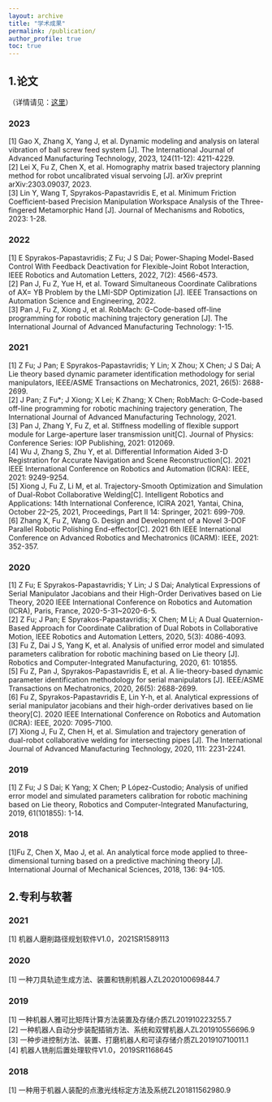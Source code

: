 ```yaml
---
layout: archive
title: "学术成果"
permalink: /publication/
author_profile: true
toc: true
---
```



## 1.论文
（详情请见：[这里](https://scholar.google.com/citations?hl=zh-CN&user=rdyz9EMAAAAJ&view_op=list_works&sortby=pubdate)）

### 2023
[1]	Gao X, Zhang X, Yang J, et al. Dynamic modeling and analysis on lateral vibration of ball screw feed system [J]. The International Journal of Advanced Manufacturing Technology, 2023, 124(11-12): 4211-4229.<br>
[2]	Lei X, Fu Z, Chen X, et al. Homography matrix based trajectory planning method for robot uncalibrated visual servoing [J]. arXiv preprint arXiv:2303.09037, 2023.<br>
[3]	Lin Y, Wang T, Spyrakos-Papastavridis E, et al. Minimum Friction Coefficient-based Precision Manipulation Workspace Analysis of the Three-fingered Metamorphic Hand [J]. Journal of Mechanisms and Robotics, 2023: 1-28.<br>

### 2022
[1]	E Spyrakos-Papastavridis; Z Fu; J S Dai; Power-Shaping Model-Based Control With Feedback Deactivation for Flexible-Joint Robot Interaction, IEEE Robotics and Automation Letters, 2022, 7(2): 4566-4573.<br>
[2]	Pan J, Fu Z, Yue H, et al. Toward Simultaneous Coordinate Calibrations of AX= YB Problem by the LMI-SDP Optimization [J]. IEEE Transactions on Automation Science and Engineering, 2022.<br>
[3]	Pan J, Fu Z, Xiong J, et al. RobMach: G-Code-based off-line programming for robotic machining trajectory generation [J]. The International Journal of Advanced Manufacturing Technology: 1-15.<br>

### 2021
[1]	Z Fu; J Pan; E Spyrakos-Papastavridis; Y Lin; X Zhou; X Chen; J S Dai; A Lie theory based dynamic parameter identification methodology for serial manipulators, IEEE/ASME Transactions on Mechatronics, 2021, 26(5): 2688-2699.<br>
[2]	J Pan; Z Fu*; J Xiong; X Lei; K Zhang; X Chen; RobMach: G-Code-based off-line programming for robotic machining trajectory generation, The International Journal of Advanced Manufacturing Technology, 2021.<br>
[3]	Pan J, Zhang Y, Fu Z, et al. Stiffness modelling of flexible support module for Large-aperture laser transmission unit[C]. Journal of Physics: Conference Series: IOP Publishing, 2021: 012069.<br>
[4]	Wu J, Zhang S, Zhu Y, et al. Differential Information Aided 3-D Registration for Accurate Navigation and Scene Reconstruction[C]. 2021 IEEE International Conference on Robotics and Automation (ICRA): IEEE, 2021: 9249-9254.<br>
[5]	Xiong J, Fu Z, Li M, et al. Trajectory-Smooth Optimization and Simulation of Dual-Robot Collaborative Welding[C]. Intelligent Robotics and Applications: 14th International Conference, ICIRA 2021, Yantai, China, October 22–25, 2021, Proceedings, Part II 14: Springer, 2021: 699-709.<br>
[6]	Zhang X, Fu Z, Wang G. Design and Development of a Novel 3-DOF Parallel Robotic Polishing End-effector[C]. 2021 6th IEEE International Conference on Advanced Robotics and Mechatronics (ICARM): IEEE, 2021: 352-357.<br>

### 2020
[1]	Z Fu; E Spyrakos-Papastavridis; Y Lin; J S Dai; Analytical Expressions of Serial Manipulator Jacobians and their High-Order Derivatives based on Lie Theory, 2020 IEEE International Conference on Robotics and Automation (ICRA), Paris, France, 2020-5-31~2020-6-5.<br>
[2]	Z Fu; J Pan; E Spyrakos-Papastavridis; X Chen; M Li; A Dual Quaternion-Based Approach for Coordinate Calibration of Dual Robots in Collaborative Motion, IEEE Robotics and Automation Letters, 2020, 5(3): 4086-4093. <br>
[3]	Fu Z, Dai J S, Yang K, et al. Analysis of unified error model and simulated parameters calibration for robotic machining based on Lie theory [J]. Robotics and Computer-Integrated Manufacturing, 2020, 61: 101855.<br>
[5]	Fu Z, Pan J, Spyrakos-Papastavridis E, et al. A lie-theory-based dynamic parameter identification methodology for serial manipulators [J]. IEEE/ASME Transactions on Mechatronics, 2020, 26(5): 2688-2699.<br>
[6]	Fu Z, Spyrakos-Papastavridis E, Lin Y-h, et al. Analytical expressions of serial manipulator jacobians and their high-order derivatives based on lie theory[C]. 2020 IEEE International Conference on Robotics and Automation (ICRA): IEEE, 2020: 7095-7100.<br>
[7]	Xiong J, Fu Z, Chen H, et al. Simulation and trajectory generation of dual-robot collaborative welding for intersecting pipes [J]. The International Journal of Advanced Manufacturing Technology, 2020, 111: 2231-2241.<br>

### 2019
[1]	Z Fu; J S Dai; K Yang; X Chen; P López-Custodio; Analysis of unified error model and simulated parameters calibration for robotic machining based on Lie theory, Robotics and Computer-Integrated Manufacturing, 2019, 61(101855): 1-14. <br>

### 2018
[1]Fu Z, Chen X, Mao J, et al. An analytical force mode applied to three-dimensional turning based on a predictive machining theory [J]. International Journal of Mechanical Sciences, 2018, 136: 94-105.<br>
<!-- 
### 2016
[1]	Fu Z, Yang W, Wang X, et al. An analytical force model for ball-end milling based on a predictive machining theory considering cutter runout [J]. The International Journal of Advanced Manufacturing Technology, 2016, 84: 2449-2460.<br>
[2]	Fu Z, Yang W, Zhang Y, et al. Feed rate optimization of complex surface milling based on predictive model of cutting force [J]. Sci. Sin. Technol, 2016, 46: 722-730.<br>
[3]	Fu Z-t, Yang W-y, Zeng S-q, et al. Identification of constitutive model parameters for nickel aluminum bronze in machining [J]. Transactions of Nonferrous Metals Society of China, 2016, 26(4): 1105-1111.<br>
[4]	付中涛, 杨文玉, 张彦辉, et al. 基于切削力预测模型的复杂曲面铣削进给速度优化 [J]. 中国科学: 技术科学, 2016, (7): 722-730.<br>

### 2015
[1]	Fu Z, Yang W, Wang X, et al. Analytical modelling of milling forces for helical end milling based on a predictive machining theory [J]. Procedia Cirp, 2015, 31: 258-263.<br>
[2]	Zhang X, Mu H, Huang X, et al. Cryogenic milling of aluminium-lithium alloys: thermo-mechanical modelling towards fine-tuning of part surface residual stress [J]. Procedia Cirp, 2015, 31: 160-165.<br>
[3]	付中涛. 基于切削力预测模型的复杂曲面铣削进给速度优化研究[D]. 华中科技大学, 2015.<br>

### 2014
[1]	Fu Z, Zhang X, Wang X, et al. Analytical modeling of chatter vibration in orthogonal cutting using a predictive force model [J]. International Journal of Mechanical Sciences, 2014, 88: 145-153.<br>

### 2013
[1]	Fu Z, Yang W, Yang Z. Solution of inverse kinematics for 6R robot manipulators with offset wrist based on geometric algebra [J]. Journal of mechanisms and robotics, 2013, 5(3): 031010.<br>
[2]	付中涛, 杨文玉, 杨震, et al. 非球型手腕 6R 机器人实时高精度逆运动学算法 [J]. 华中科技大学学报: 自然科学版, 2013, (S1): 29-33.<br> -->


## 2.专利与软著
### 2021
[1]	机器人磨削路径规划软件V1.0，2021SR1589113<br>
### 2020
[1]	一种刀具轨迹生成方法、装置和铣削机器人ZL202010069844.7<br>

### 2019
[1]	一种机器人雅可比矩阵计算方法装置及存储介质ZL201910223255.7<br>
[2]	一种机器人自动分步装配插销方法、系统和双臂机器人ZL201910556696.9<br>
[3]	一种步进控制方法、装置、打磨机器人和可读存储介质ZL201910710011.1<br>
[4]	机器人铣削后置处理软件V1.0，2019SR1168645<br>
### 2018
[1]	一种用于机器人装配的点激光线标定方法及系统ZL201811562980.9<br>


































<!-- My citation profile can be found in [Google Scholar](https://scholar.google.co.uk/citations?user=ArnkrbwAAAAJ&hl=en).

<!-- * Our publication in the area of key generation from wireless channels is summarized at [here](/keygen/keygen-pub/)
* Our publication in the area of radio frequency fingerprinting identification is summarized at [here](/rffi/rffi-pub/) -->

<!-- Please [email me](mailto:shan.luo@kcl.ac.uk) if you require a copy of the paper. -->

<!-- <sup>*</sup> denotes corresponding author. -->



<!-- # Preprint -->

<!-- # 2023
1. G. Cao, J. Jiang, N. Mao, D. Bollegala, M. Li, **S. Luo**, “Vis2Hap: Vision-based Haptic Rendering by Cross-modal Generation”, IEEE International Conference on Robotics and Automation (ICRA), 2023.
2. J. Yu, H. Oh, S. Fichera, P. Paoletti, and **S. Luo**, “Multi-source Domain Adaptation for Unsupervised Road Defect Segmentation”, IEEE International Conference on Robotics and Automation (ICRA), 2023.
3. Z. Chen, S. Zhang, **S. Luo**, F. Sun, and B. Fang, “Tacchi: A Pluggable and Low Computational Cost Elastomer Deformation Simulator for Optical Tactile Sensors”, IEEE Robotics and Automation Letters, 2023.
4. Z. Xiao, C. Liu, **S. Luo**, K. Huang, H. Gao, X. Xu, X. Wang, “A collaborative and dynamic multi-source single-destination navigation algorithm for smart cities”, Sustainable Energy Technologies and Assessments, 2023.


# 2022
1. J. Jiang, G. Cao, A. Butterworth, T.-T. Do and **S. Luo**, “Where Shall I Touch? Vision-Guided Tactile Poking for Transparent Object Grasping”, IEEE/ASME Transactions on Mechatronics, 2022.
2. J. Jiang, G. Cao, T.T. Do, S. Luo, “A4T: Hierarchical Affordance Detection for Transparent Objects Depth Reconstruction and Manipulation”, IEEE Robotics and Automation Letters & IEEE International Conference on Automation Science and Engineering (CASE 2022) - **Best Student Paper Finalist**, 2022.
3. C. Yang, **S. Luo**, N. Lepora, F. Ficuciello, D. Lee, W. Wan, and C-Y. Su, “Biomimetic Perception, Cognition, and Control: From Nature to Robots”, IEEE Robotics and Automation Magazine, 2022
4. Y. Zhao, X. Jing, K. Qian, D. F. Gomes, **S. Luo**, “Skill Generalization of Tubular Object Manipulation with Tactile Sensing and Sim2Real Learning”, Robotics and Autonomous Systems, 2022.
5. L. Pecyna, S. Dong, **S. Luo**, “Visual-Tactile Multimodality for Following Deformable Linear Objects Using Reinforcement Learning”, IEEE/RSJ International Conference on Intelligent Robots and Systems (IROS), 2022.
6. K. Alexandridis, J. Deng, A. Nguyen, **S. Luo**, “Long-tailed Instance Segmentation using Gumbel Optimized Loss”, European Conference on Computer Vision (ECCV), 2022.
7. K. Qian, X. Xu, H. Liu, J. Bai, **S. Luo**, “Environment-adaptive learning from demonstration for proactive assistance in human–robot collaborative tasks”, Robotics and Autonomous Systems, 2022.
8. M. Li, Z. Wu, C.G. Zhao, H. Yuan, T. Wang, J. Xie, G. Xu, **S. Luo**, “Facial Expressions-controlled Flight Game with Haptic Feedback for Stroke Rehabilitation: A Proof-of-Concept Study”, IEEE Robotics and Automation Letters, 2022.
9. B. Zhang, J. Xiao, Y. Wei, K. Huang, **S. Luo**, Y. Zhao, “End-to-End Weakly Supervised Semantic Segmentation with Reliable Region Mining”, Pattern Recognition, 2022.
10. T. Jianu, D.F. Gomes, **S. Luo**, “Reducing Tactile Sim2Real Domain Gaps via Deep Texture Generation Networks”, IEEE International Conference on Robotics and Automation (ICRA), 2022.
11. M. Pitsikalis, T.-T. Do, A. Lisitsa, **S. Luo**, “Logic Rules Meet Deep Learning: A Novel Approach for Ship Type Classification”, International Joint Conference on Artificial Intelligence (IJCAI), 2022.
12. Y. Luo, J. Wang, Y. Pan, **S. Luo**, P. Irani and H.-N. Liang “Teleoperation of a Fast, Omnidirectional Unmanned Ground Vehicle in the Cyber-Physical World via a VR Interface”, 2022 The 18th ACM SIGGRAPH International Conference on Virtual-Reality Continuum and its Applications in Industry (ACM SIGGRAPH VRCAI 2022) - **Best Paper Award**.
13. Edited Book: Qiang Li, Shan Luo, Zhaopeng Chen, Chenguang Yang, Jianwei Zhang, “Tactile Sensing, Skill Learning and Robotic Dexterous Manipulation”, 2022.
14. Book Chapter: **S. Luo**, D.F. Gomes, J. Jiang, G. Cao. “Vision sensors for robotic perception”, in “Sensory Systems for Robotic Applications”, 2022.
15. Book Chapter: J. Jiang, **S. Luo**. “Robotic Perception of Object Properties using Tactile Sensing”, in “Tactile Sensing, Skill Learning and Robotic Dexterous Manipulation”, 2022.
16. Book Chapter: G. Cao, **S. Luo**. “Multimodal perception for dexterous manipulation, in “Tactile Sensing, Skill Learning and Robotic Dexterous Manipulation”, 2022.
17. Book Chapter: D.F. Gomes, **S. Luo**. “GelTip Tactile Sensor for Dexterous Manipulation in Clutter”, in “Tactile Sensing, Skill Learning and Robotic Dexterous Manipulation”, 2022.

# 2021
1. Y. Luo, J. Wang, R. Shi, H.N. Liang, **S. Luo**, “In-Device Feedback in Immersive Head-Mounted Displays for Distance Perception During Teleoperation of Unmanned Ground Vehicles”, IEEE Transactions on Haptics, 2021. [paper link](https://ieeexplore.ieee.org/document/9664257)
2. D.F. Gomes, P. Paoletti, **S. Luo**, “Generation of GelSight Tactile Images for Sim2Real Learning”, IEEE Robotics and Automation Letters, 2021.
3. Y. Song, R. Koeck, **S. Luo**, “Review and Analysis of Augmented Reality for Digital Fabrication in Architecture”, Automation in Construction, 2021.
4. **S. Luo**, N. F. Lepora, U. Martinez-Hernandez, J. Bimbo and H. Liu, “Editorial: “ViTac: Integrating Vision and Touch for Multimodal and Cross-Modal Perception”” Frontiers in Robotics and AI, 2021.
5. M. Fisher, R. C. Cardoso, E. C. Collins, C. Dadswell, L. A. Dennis, C. Dixon, M. Farrell, A. Ferrando, X. Huang, M. Jump, G. Kourtis, A. Lisitsa, M. Luckcuck, **S. Luo**, V. Page, F. Papacchini, M. Webster, “An Overview of Verification and Validation Challenges for Inspection Robots”, Robotics, 2021.
6. M. Pitsikalis, A. Lisitsa, **S. Luo**, “Representation and Processing of Instantaneous and Durative Temporal Phenomena”, 31st International Symposium on Logic-Based Program Synthesis and Transformation (LOPSTR), 2021.
7. M. Pitsikalis, T.-T. Do, A. Lisitsa and **S. Luo**, “Ship Type Classification Using Vessel Images and AIS Data”, 5th International Joint Conference on Rules and Reasoning (RuleML+RR 2021), **Harold Boley Award for the Most Promising Paper**.
8. Y. Luo, J. Wang, H.N. Liang, **S. Luo**, E. G. Lim, “Effect of Monoscopic vs. Stereoscopic Views and Display Types in the Teleoperation of Unmanned Ground Vehicles for Object Avoidance Tasks”, IEEE International Symposium on Robot and Human Interactive Communication (RO-MAN), 2021.
9. J. Jiang, G. Cao, D.F. Gomes, **S. Luo**, “Vision-Guided Active Tactile Perception for Cracks Detection and Reconstruction”, IEEE Mediterranean Conference on Control and Automation (MED), 2021 (invited paper).

# 2020
1. D.F. Gomes, Z. Lin, **S. Luo**, “Blocks World of Touch: Exploiting the advantages of all-around finger sensing in robot grasping” Frontiers in Robotics and AI, 2020.
2. D.F. Gomes, Z. Lin, **S. Luo**, “GelTip: A Finger-shaped Optical Tactile Sensor for Robotic Manipulation”, IEEE/RSJ International Conference on Intelligent Robots and Systems (IROS), 2020.
3. G. Cao, Y. Zhou, D. Bollegala, **S. Luo**, “Spatio-Temporal Attention Model for Tactile Texture Recognition”, IEEE/RSJ International Conference on Intelligent Robots and Systems (IROS), 2020.

# 2019
1. **S. Luo**, W. Mou, K. Althoefer, H. Liu, “iCLAP: Object Recognition by combining proprioception and tactile sensing.” Autonomous Robots, 43(4), pp 993–1004, 2019.
2. Z. Jiang, **S. Luo**, “Neural Logic Reinforcement Learning”, International Conference on Machine Learning (ICML), 2019.
3. D. F. Gomes, **S. Luo**, and L. F. Teixeira, GarmNet: Local and Global Perception for Robotic Laundry Folding, Towards Autonomous Robotic Systems Conference (TAROS), 2019.
4. J. Lee, D. Bollegala, **S. Luo**, “Touching to See” and “Seeing to Feel”: Robotic Cross-modal Sensory Data Generation for Visual-Tactile Perception”, IEEE International Conference on Robotics and Automation (ICRA), 2019.
5. B. Schnieders, **S. Luo**, G. Palmer, K. Tuyls, “Fully Convolutional One-Shot Object Segmentation for Industrial Robotics”, International Conference on Autonomous Agents and Multiagent Systems (AAMAS), 2019.

# 2018
1. H. Peel, **S. Luo**, A. Cohn and R. Fuentes, “Localisation of a Mobile Robot for Bridge Bearing Inspection.” Automation in Construction, 94, 244-256, 2018.
2. **S. Luo**, W. Yuan, E. Adelson, A. Cohn, R. Fuentes, “ViTac: Feature Sharing between Vision and Tactile Sensing for Cloth Texture Recognition”, IEEE International Conference on Robotics and Automation (ICRA), 2018.
3. **S. Luo**, F. King, N. Hata, “Tracker-less Tracking of Bronchoscopy from an Endoscopy Camera”, IEEE International Symposium on Biomedical Imaging (ISBI), 2018.

# Previous to 2018
1. **S. Luo**, J. Bimbo, R. Dahiya, H. Liu, “Robotic tactile perception: A review.” Mechatronics, 48, 54-67, 2017.
2. **S. Luo**, L. Zhu, K. Althoefer, H. Liu, “Knock-knock: Acoustic object recognition using Stacked Denoising Autoencoders.” Neurocomputing, 267, 18-24, 2017.
3. C. Lam, Y. Noh, **S. Luo**, S. Han, M. Howard and K. Rhode, “Human finger inspired grasping structure using tactile sensing array with single type optoelectronic sensor”, IEEE Sensors Conference, 2017.
4. L. Pauly, **S. Luo**, D. Hogg, R. Fuentes and H. Peel, “Deeper Networks for Pavement Crack Detection”, International Symposium on Automation and Robotics in Construction (ISARC), 2017.
5. G. Clarkson, **S. Luo**, R. Fuentes, “Thermal 3D modelling”, International Symposium on Automation and Robotics in Construction (ISARC), 2017.
6. H. Peel, A. Cohn, Raul Fuentes and **S. Luo**, “An improved robot for bridge inspection”, International Symposium on Automation and Robotics in Construction (ISARC), 2017.
7. J. Bimbo, **S. Luo**, K. Althoefer, H. Liu, “In-hand object pose estimation using tactile to geometry matching.” IEEE Robotics and Automation Letters, 1 (1), 570-577, 2016.
8. M. Li, S. Sareh, G. Xu, M.B. Ridzuan, **S. Luo**, J. Xie, H. Wurdemann, K. Althoefer, “Evaluation of pseudo-haptic interactions with soft objects”, PLoS One, 11 (6), 2016.
9. **S. Luo**, W. Mou, K. Althoefer, H. Liu, “Iterative Closest Labelled Point for tactile object recognition.” IEEE/RSJ International Conference on Intelligent Robots and Systems (IROS), 2016.
10. M. Li, **S. Luo**, G. Xu, “Tactile sensing feedback system for tumor localization.” International Conference on Ubiquitous Robots and Ambient Intelligence (URAI), 2016 (Best Poster Finalists).
11. **S. Luo**, W. Mou, K. Althoefer, H. Liu, “Novel Tactile-SIFT descriptor for object shape recognition.” IEEE Sensors Journal, 15 (9), 5001-5009, 2015.
13. **S. Luo**, X. Liu, K. Althoefer, H. Liu, “Tactile object recognition with semi-supervised learning.” International Conference on Intelligent Robotics and Applications (ICIRA), 15-26, 2015.
14. **S. Luo**, W. Mou, K. Althoefer, H. Liu, “Localizing the object contact through matching tactile features with visual map.” IEEE International Conference on Robotics and Automation (ICRA), 2015.
15. **S. Luo**, W. Mou, K. Althoefer, H. Liu, “Rotation and translation invariant object recognition with a tactile sensor.” IEEE Sensors Conference, 1030 - 1033, 2014.
16. M. Li, **S. Luo**, T. Nanayakkara, L.D. Seneviratne, P. Dasgupta, K. Althoefer, “Multi-fingered haptic palpation using pneumatic actuators.” Sensors and Actuators A: Physical, 218, 132-141, 2014.
17. M. Li, **S. Luo**, L.D. Seneviratne, T. Nanayakkara, K. Althoefer, P. Dasgupta, “Haptics for multi-fingered palpation.”, IEEE International Conference on Systems, Man, and Cybernetics (SMC), 2013.
18. H. Xie, H. Liu, **S. Luo**, L.D. Seneviratne, K. Althoefer, “Fiber optics tactile array probe for tissue palpation.” IEEE/RSJ International Conference on Intelligent Robots and Systems (IROS), 2013. -->
